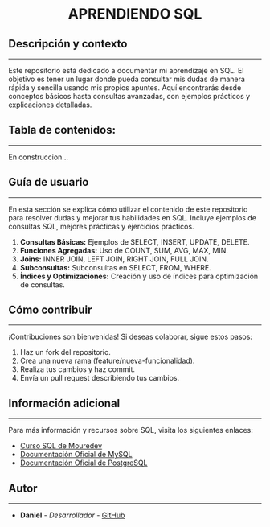 <h1 align="center"> APRENDIENDO SQL</h1>


## Descripción y contexto
---
Este repositorio está dedicado a documentar mi aprendizaje en SQL. El objetivo es tener un lugar donde pueda consultar mis dudas de manera rápida y sencilla usando mis propios apuntes. Aquí encontrarás desde conceptos básicos hasta consultas avanzadas, con ejemplos prácticos y explicaciones detalladas.

## Tabla de contenidos:
---

En construccion...

## Guía de usuario
---
En esta sección se explica cómo utilizar el contenido de este repositorio para resolver dudas y mejorar tus habilidades en SQL. Incluye ejemplos de consultas SQL, mejores prácticas y ejercicios prácticos.

1. **Consultas Básicas:** Ejemplos de SELECT, INSERT, UPDATE, DELETE.
2. **Funciones Agregadas:** Uso de COUNT, SUM, AVG, MAX, MIN.
3. **Joins:** INNER JOIN, LEFT JOIN, RIGHT JOIN, FULL JOIN.
4. **Subconsultas:** Subconsultas en SELECT, FROM, WHERE.
5. **Índices y Optimizaciones:** Creación y uso de índices para optimización de consultas.

## Cómo contribuir
---
¡Contribuciones son bienvenidas! Si deseas colaborar, sigue estos pasos:

1. Haz un fork del repositorio.
2. Crea una nueva rama (feature/nueva-funcionalidad).
3. Realiza tus cambios y haz commit.
4. Envía un pull request describiendo tus cambios.

## Información adicional
---
Para más información y recursos sobre SQL, visita los siguientes enlaces:

- [Curso SQL de Mouredev](https://github.com/mouredev/hello-sql)
- [Documentación Oficial de MySQL](https://dev.mysql.com/doc/)
- [Documentación Oficial de PostgreSQL](https://www.postgresql.org/docs/)

## Autor
---
- **Daniel** - *Desarrollador* - [GitHub](https://github.com/Trufoplus)
